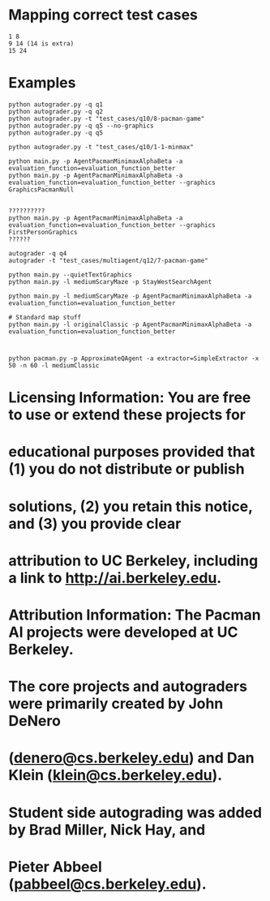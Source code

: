 
# Mapping correct test cases
    1 8
    9 14 (14 is extra)
    15 24


# Examples
        
    python autograder.py -q q1
    python autograder.py -q q2
    python autograder.py -t "test_cases/q10/8-pacman-game"
    python autograder.py -q q5 --no-graphics
    python autograder.py -q q5

    python autograder.py -t "test_cases/q10/1-1-minmax"

    python main.py -p AgentPacmanMinimaxAlphaBeta -a evaluation_function=evaluation_function_better
    python main.py -p AgentPacmanMinimaxAlphaBeta -a evaluation_function=evaluation_function_better --graphics GraphicsPacmanNull
    
    
    ??????????
    python main.py -p AgentPacmanMinimaxAlphaBeta -a evaluation_function=evaluation_function_better --graphics FirstPersonGraphics
    ??????

    autograder -q q4
    autograder -t "test_cases/multiagent/q12/7-pacman-game"

    python main.py --quietTextGraphics
    python main.py -l mediumScaryMaze -p StayWestSearchAgent
    
    python main.py -l mediumScaryMaze -p AgentPacmanMinimaxAlphaBeta -a evaluation_function=evaluation_function_better

    # Standard map stuff
    python main.py -l originalClassic -p AgentPacmanMinimaxAlphaBeta -a evaluation_function=evaluation_function_better
    
# 
    python pacman.py -p ApproximateQAgent -a extractor=SimpleExtractor -x 50 -n 60 -l mediumClassic 
















# Licensing Information:  You are free to use or extend these projects for
# educational purposes provided that (1) you do not distribute or publish
# solutions, (2) you retain this notice, and (3) you provide clear
# attribution to UC Berkeley, including a link to http://ai.berkeley.edu.
# 
# Attribution Information: The Pacman AI projects were developed at UC Berkeley.
# The core projects and autograders were primarily created by John DeNero
# (denero@cs.berkeley.edu) and Dan Klein (klein@cs.berkeley.edu).
# Student side autograding was added by Brad Miller, Nick Hay, and
# Pieter Abbeel (pabbeel@cs.berkeley.edu).

